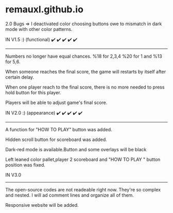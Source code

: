 # remauxl.github.io

2.0 Bugs => I deactivated color choosing buttons owe to mismatch in dark mode with other color patterns.

IN V1.5 :) (functional) ✔️ ✔️ ✔️ ✔️ ✔️ 
****************************************************************************
Numbers no longer have equal chances. %18 for 2,3,4  %20 for 1 and %13 for 5,6.

When someone reaches the final score, the game will restarts by itself after certain delay.

When one player reach to the final score, there is no more needed to press hold button for this player.

Players will be able to adjust game's final score.


IN V2.0 :)   (appearance)	✔️ ✔️ ✔️ ✔️ ✔️ 
****************************************************************************
A function for "HOW TO PLAY" button was added. 

Hidden scroll button for scoreboard was added.

Dark-red mode is available.Button and some overlays will be black

Left leaned color pallet,player 2 scoreboard and "HOW TO PLAY " button position was fixed.

IN V3.0
****************************************************************************
The open-source codes are not readeable right now. They're so complex and nested. I will ad comment lines and organize all of them.

Responsive website will be added.
